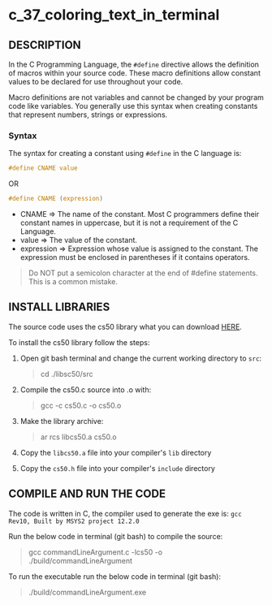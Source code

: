 # c_37_coloring_text_in_terminal

## DESCRIPTION

In the C Programming Language, the `#define` directive allows the definition of macros within your source code. These macro definitions allow constant values to be declared for use throughout your code.

Macro definitions are not variables and cannot be changed by your program code like variables. You generally use this syntax when creating constants that represent numbers, strings or expressions.

### Syntax

The syntax for creating a constant using `#define` in the C language is:

```c
#define CNAME value
```

OR

```c
#define CNAME (expression)
```

- CNAME => The name of the constant. Most C programmers define their constant names in uppercase, but it is not a requirement of the C Language.
- value => The value of the constant.
- expression => Expression whose value is assigned to the constant. The expression must be enclosed in parentheses if it contains operators.

> Do NOT put a semicolon character at the end of #define statements. This is a common mistake.

## INSTALL LIBRARIES

The source code uses the cs50 library what you can download [HERE](https://github.com/cs50/libcs50).

To install the cs50 library follow the steps:

1. Open git bash terminal and change the current working directory to `src`:  
   > cd ./libsc50/src

2. Compile the cs50.c source into .o with:
   > gcc -c cs50.c -o cs50.o

3. Make the library archive:  
   > ar rcs libcs50.a cs50.o

4. Copy the `libcs50.a` file into your compiler's `lib` directory

5. Copy the `cs50.h` file into your compiler's `include` directory

## COMPILE AND RUN THE CODE

The code is written in C, the compiler used to generate the exe is: `gcc Rev10, Built by MSYS2 project 12.2.0`

Run the below code in terminal (git bash) to compile the source:

> gcc commandLineArgument.c -lcs50 -o ./build/commandLineArgument

To run the executable run the below code in terminal (git bash):

> ./build/commandLineArgument.exe
